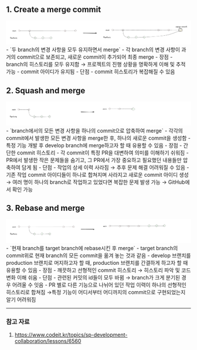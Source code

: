 ## 1. Create a merge commit

<img src='./assets/create_and_merge.png'>
- `두 branch의 변경 사항을 모두 유지하면서 merge`
- 각 branch의 변경 사항이 과거의 commit으로 보존되고, 새로운 commit이 추가되어 최종 merge
- 장점
    - branch의 히스토리를 모두 유지함 → 프로젝트의 진행 상황을 명확하게 이해 및 추적 가능
    - commit 아이디가 유지됨
- 단점
    - commit 히스토리가 복잡해질 수 있음

## 2. Squash and merge

<img src='./assets/squash_and_merge.png'>
- `branch에서의 모든 변경 사항을 하나의 commit으로 압축하여 merge`
- 각각의 commit에서 발생한 모든 변경 사항을 merge한 후, 하나의 새로운 commit을 생성함
- 특정 기능 개발 후 develop branch에 merge하고자 할 때 유용할 수 있음
- 장점
  - 간단한 commit 히스토리
    - 각 commit이 특정 PR을 대변하여 의미를 이해하기 쉬워짐
    - PR에서 발생한 작은 문제들을 숨기고, 그 PR에서 가장 중요하고 필요했던 내용들만 압축하여 담게 됨
- 단점
  - 작업의 상세 이력 사라짐 → 추후 문제 해결 어려워질 수 있음
  - 기존 작업 commit 아이디들이 하나로 합쳐지며 사라지고 새로운 commit 아이디 생성
    → 여러 명이 하나의 branch로 작업하고 있었다면 복잡한 문제 발생 가능
    → GitHub에서 확인 가능

## 3. Rebase and merge

<img src='./assets/rebase_and_merge.png'>
- `현재 branch를 target branch에 rebase시킨 후 merge`
- target branch의 commit위로 현재 branch의 모든 commit을 옮겨 놓는 것과 같음
- develop 브랜치를 production 브랜치로 머지하고자 할 때, production 브랜치를 간결하게 하고자 할 때 유용할 수 있음
- 장점
  - 깨끗하고 선형적인 commit 히스토리 → 히스토리 파악 및 코드 변화 이해 쉬움
- 단점
  - 관련된 커밋의 id들이 모두 바뀜 → branch가 크게 분기된 경우 어려울 수 잇음
  - PR 별로 다른 기능으로 나뉘어 있던 작업 이력이 하나의 선형적인 히스토리로 합쳐짐 →특정 기능이 어디서부터 어디까지의 commit으로 구현되었는지 알기 어려워짐

---

### 참고 자료

1. https://www.codeit.kr/topics/sp-development-collaboration/lessons/6560
